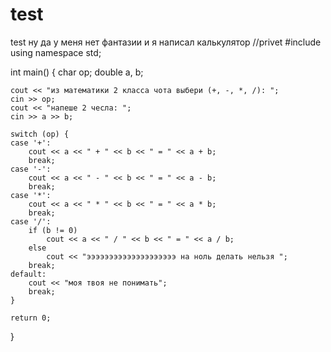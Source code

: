 # test
test
ну да у меня нет фантазии и я написал калькулятор 
//privet
#include <iostream>
using namespace std;

int main() {
    char op;
    double a, b;

    cout << "из математики 2 класса чота выбери (+, -, *, /): ";
    cin >> op;
    cout << "напеше 2 чесла: ";
    cin >> a >> b;

    switch (op) {
    case '+':
        cout << a << " + " << b << " = " << a + b;
        break;
    case '-':
        cout << a << " - " << b << " = " << a - b;
        break;
    case '*':
        cout << a << " * " << b << " = " << a * b;
        break;
    case '/':
        if (b != 0)
            cout << a << " / " << b << " = " << a / b;
        else
            cout << "ээээээээээээээээээээ на ноль делать нельзя ";
        break;
    default:
        cout << "моя твоя не понимать";
        break;
    }

    return 0;
}
